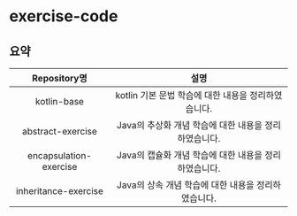 # exercise-code

## 요약

| Repository명 | 설명 |
|:---:|:---:|
|kotlin-base|kotlin 기본 문법 학습에 대한 내용을 정리하였습니다.|
|abstract-exercise|Java의 추상화 개념 학습에 대한 내용을 정리하였습니다.|
|encapsulation-exercise|Java의 캡슐화 개념 학습에 대한 내용을 정리하였습니다.|
|inheritance-exercise|Java의 상속 개념 학습에 대한 내용을 정리하였습니다.|

   
